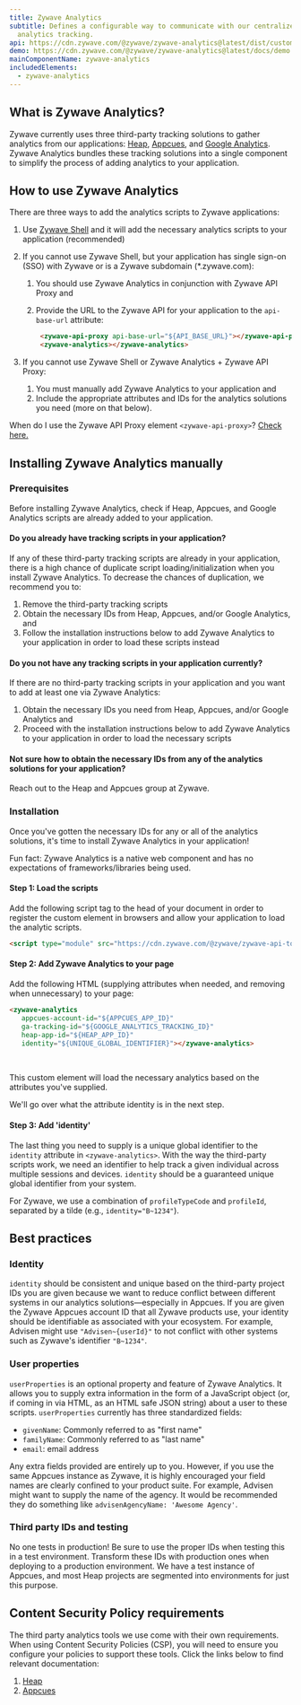 ```yaml
---
title: Zywave Analytics
subtitle: Defines a configurable way to communicate with our centralized
  analytics tracking.
api: https://cdn.zywave.com/@zywave/zywave-analytics@latest/dist/custom-elements.json
demo: https://cdn.zywave.com/@zywave/zywave-analytics@latest/docs/demo.html
mainComponentName: zywave-analytics
includedElements:
  - zywave-analytics
---
```

## What is Zywave Analytics?

Zywave currently uses three third-party tracking solutions to gather analytics from our applications: [Heap](https://heap.io/), [Appcues](https://www.appcues.com/), and [Google Analytics](https://analytics.google.com). Zywave Analytics bundles these tracking solutions into a single component to simplify the process of adding analytics to your application.

<docs-spacer></docs-spacer>

## How to use Zywave Analytics

There are three ways to add the analytics scripts to Zywave applications:

1. Use [Zywave Shell](https://booster.zywave.dev/application-framework/components/shell/) and it will add the necessary analytics scripts to your application (recommended)
2. If you cannot use Zywave Shell, but your application has single sign-on (SSO) with Zywave or is a Zywave subdomain (*.zywave.com):

   1. You should use Zywave Analytics in conjunction with Zywave API Proxy and
   2. Provide the URL to the Zywave API for your application to the `api-base-url` attribute: 

      ```html
       <zywave-api-proxy api-base-url="${API_BASE_URL}"></zywave-api-proxy>
       <zywave-analytics></zywave-analytics>
      ```
3. If you cannot use Zywave Shell or Zywave Analytics + Zywave API Proxy:

   1. You must manually add Zywave Analytics to your application and
   2. Include the appropriate attributes and IDs for the analytics solutions you need (more on that below).

<docs-note>When do I use the Zywave API Proxy element `<zywave-api-proxy>`? [Check here.](/application-framework/components/api-proxy/?tab=usage)</docs-note>

<docs-spacer></docs-spacer>

## Installing Zywave Analytics manually

### Prerequisites

Before installing Zywave Analytics, check if Heap, Appcues, and Google Analytics scripts are already added to your application.

<docs-spacer size="small"></docs-spacer>

#### Do you already have tracking scripts in your application?

If any of these third-party tracking scripts are already in your application, there is a high chance of duplicate script loading/initialization when you install Zywave Analytics. To decrease the chances of duplication, we recommend you to:

1. Remove the third-party tracking scripts
2. Obtain the necessary IDs from Heap, Appcues, and/or Google Analytics, and
3. Follow the installation instructions below to add Zywave Analytics to your application in order to load these scripts instead

<docs-spacer size="small"></docs-spacer>

#### Do you not have any tracking scripts in your application currently?

If there are no third-party tracking scripts in your application and you want to add at least one via Zywave Analytics:

1. Obtain the necessary IDs you need from Heap, Appcues, and/or Google Analytics and
2. Proceed with the installation instructions below to add Zywave Analytics to your application in order to load the necessary scripts

<docs-spacer size="small"></docs-spacer>

#### Not sure how to obtain the necessary IDs from any of the analytics solutions for your application?

Reach out to the Heap and Appcues group at Zywave.

<docs-spacer size="small"></docs-spacer>

### Installation

Once you've gotten the necessary IDs for any or all of the analytics solutions, it's time to install Zywave Analytics in your application!

<docs-note>Fun fact: Zywave Analytics is a native web component and has no expectations of frameworks/libraries being used.</docs-note>

<docs-spacer size="small"></docs-spacer>

#### Step 1: Load the scripts

Add the following script tag to the head of your document in order to register the custom element <zywave-analytics> in browsers and allow your application to load the analytic scripts.

```html
<script type="module" src="https://cdn.zywave.com/@zywave/zywave-api-toolkit-bundle@latest/dist/bundle.js"></script>
```

<docs-spacer size="small"></docs-spacer>

#### Step 2: Add Zywave Analytics to your page

Add the following HTML (supplying attributes when needed, and removing when unnecessary) to your page:

```html
<zywave-analytics 
   appcues-account-id="${APPCUES_APP_ID}" 
   ga-tracking-id="${GOOGLE_ANALYTICS_TRACKING_ID}" 
   heap-app-id="${HEAP_APP_ID}" 
   identity="${UNIQUE_GLOBAL_IDENTIFIER}"></zywave-analytics>
```
<br>

This custom element will load the necessary analytics based on the attributes you've supplied.

We'll go over what the attribute identity is in the next step.

<docs-spacer size="small"></docs-spacer>

#### Step 3: Add 'identity'

The last thing you need to supply is a unique global identifier to the `identity` attribute in `<zywave-analytics>`. With the way the third-party scripts work, we need an identifier to help track a given individual across multiple sessions and devices. `identity` should be a guaranteed unique global identifier from your system.

<docs-note>For Zywave, we use a combination of `profileTypeCode` and `profileId`, separated by a tilde (e.g., `identity="B~1234"`).</docs-note>

<docs-spacer></docs-spacer>

## Best practices

### Identity

`identity` should be consistent and unique based on the third-party project IDs you are given because we want to reduce conflict between different systems in our analytics solutions—especially in Appcues. If you are given the Zywave Appcues account ID that all Zywave products use, your identity should be identifiable as associated with your ecosystem. For example, Advisen might use `"Advisen~{userId}"` to not conflict with other systems such as Zywave's identifier `"B~1234"`.


<docs-spacer size="small"></docs-spacer>

### User properties

`userProperties` is an optional property and feature of Zywave Analytics. It allows you to supply extra information in the form of a JavaScript object (or, if coming in via HTML, as an HTML safe JSON string) about a user to these scripts. `userProperties` currently has three standardized fields:

* `givenName`: Commonly referred to as "first name"
* `familyName`: Commonly referred to as "last name"
* `email`: email address

Any extra fields provided are entirely up to you. However, if you use the same Appcues instance as Zywave, it is highly encouraged your field names are clearly confined to your product suite. For example, Advisen might want to supply the name of the agency. It would be recommended they do something like `advisenAgencyName: 'Awesome Agency'`.

<docs-spacer size="small"></docs-spacer>

### Third party IDs and testing

No one tests in production! Be sure to use the proper IDs when testing this in a test environment. Transform these IDs with production ones when deploying to a production environment. We have a test instance of Appcues, and most Heap projects are segmented into environments for just this purpose.

<docs-spacer></docs-spacer>

## Content Security Policy requirements

The third party analytics tools we use come with their own requirements. When using Content Security Policies (CSP), you will need to ensure you configure your policies to support these tools. Click the links below to find relevant documentation:

1. [Heap](https://developers.heap.io/docs/web#content-security-policy-csp)
2. [Appcues](https://docs.appcues.com/article/234-content-security-policies)
